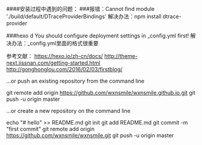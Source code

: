 ####安装过程中遇到的问题：
###报错：Cannot find module './build/default/DTraceProviderBindings'
解决办法：npm install dtrace-provider

###hexo d 
You should configure deployment settings in _config.yml first!
解决办法：_config.yml里面的格式很重要

参考文献：
https://hexo.io/zh-cn/docs/
http://theme-next.iissnan.com/getting-started.html
http://gonghonglou.com/2016/02/03/firstblog/


…or push an existing repository from the command line

git remote add origin https://github.com/wxnsmile/wxnsmile.github.io.git
git push -u origin master


…or create a new repository on the command line

echo "# hello" >> README.md
git init
git add README.md
git commit -m "first commit"
git remote add origin https://github.com/wxnsmile/wxnsmile.git
git push -u origin master